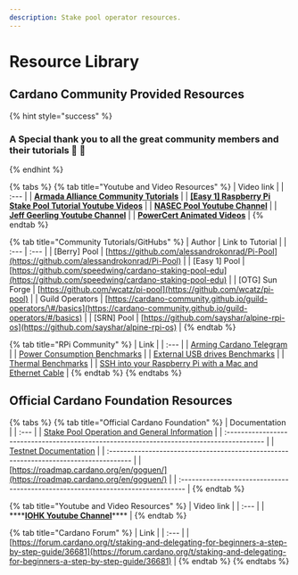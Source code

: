 ```yaml
---
description: Stake pool operator resources.
---
```


# Resource Library

## Cardano Community Provided Resources

{% hint style="success" %}
### A Special thank you to all the great community members and their tutorials 🙏 🤗
{% endhint %}

{% tabs %}
{% tab title="Youtube and Video Resources" %}
| Video link |
| :--- |
| [**Armada Alliance Community Tutorials**](https://www.youtube.com/channel/UCligunhcmbMYaBUMvONsKwg) |
| [**\[Easy 1\] Raspberry Pi Stake Pool Tutorial Youtube Videos**](https://www.youtube.com/watch?v=tZykFS5D-jk&list=PLBhbLwOuj0DfTnneuG3vyoDHY7Dv_aiyq) |
| [**NASEC Pool Youtube Channel**](https://www.youtube.com/channel/UCv-eePQ0EpSV-jf-nJUPeeA/featured) |
| [**Jeff Geerling Youtube Channel**](https://www.youtube.com/channel/UCR-DXc1voovS8nhAvccRZhg) |
| [**PowerCert Animated Videos**](https://www.youtube.com/channel/UCJQJ4GjTiq5lmn8czf8oo0Q) |
{% endtab %}

{% tab title="Community Tutorials/GitHubs" %}
| Author | Link to Tutorial |
| :--- | :--- |
| \[Berry\] Pool | [https://github.com/alessandrokonrad/Pi-Pool](https://github.com/alessandrokonrad/Pi-Pool) |
| \[Easy 1\] Pool | [https://github.com/speedwing/cardano-staking-pool-edu](https://github.com/speedwing/cardano-staking-pool-edu) |
| \[OTG\] Sun Forge | [https://github.com/wcatz/pi-pool](https://github.com/wcatz/pi-pool) |
| Guild Operators | [https://cardano-community.github.io/guild-operators/\#/basics](https://cardano-community.github.io/guild-operators/#/basics) |
| \[SRN\] Pool | [https://github.com/sayshar/alpine-rpi-os](https://github.com/sayshar/alpine-rpi-os) |
{% endtab %}

{% tab title="RPi Community" %}
| Link |
| :--- |
| [Arming Cardano Telegram](https://github.com/rekuenkdr/master/tree/44e80aa783ef319f1f88f701f497d59f81d033cd/joinchat/FeKTCBu-pn5OUZUz4joF2w/README.md) |
| [Power Consumption Benchmarks](https://www.pidramble.com/wiki/benchmarks/power-consumption) |
| [External USB drives Benchmarks](https://www.pidramble.com/wiki/benchmarks/external-usb-drives) |
| [Thermal Benchmarks](https://downey.io/blog/raspberry-pi-4-heatsinks-and-fans/) |
| [SSH into your Raspberry Pi with a Mac and Ethernet Cable](https://medium.com/@tzhenghao/how-to-ssh-into-your-raspberry-pi-with-a-mac-and-ethernet-cable-636a197d055) |
{% endtab %}
{% endtabs %}

## Official Cardano Foundation Resources

{% tabs %}
{% tab title="Official Cardano Foundation" %}
| Documentation |
| :--- |
| [Stake Pool Operation and General Information](https://cardano.org/stake-pool-operation/) |
| :---------------------------------------------------------------------------------------- |
| [Testnet Documentation](https://developers.cardano.org/en/testnets/cardano/overview/) |
| :------------------------------------------------------------------------------------ |
| [https://roadmap.cardano.org/en/goguen/](https://roadmap.cardano.org/en/goguen/) |
| :------------------------------------------------------------------------------- |
{% endtab %}

{% tab title="Youtube and Video Resources" %}
| Video link |
| :--- |
| \*\*\*\*[**IOHK Youtube Channel**](https://www.youtube.com/channel/UCBJ0p9aCW-W82TwNM-z3V2w)\*\*\*\* |
{% endtab %}

{% tab title="Cardano Forum" %}
| Link |
| :--- |
| [https://forum.cardano.org/t/staking-and-delegating-for-beginners-a-step-by-step-guide/36681](https://forum.cardano.org/t/staking-and-delegating-for-beginners-a-step-by-step-guide/36681) |
{% endtab %}
{% endtabs %}

